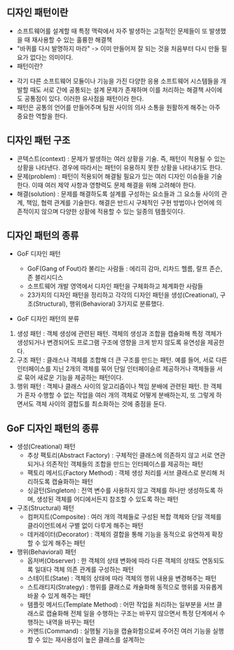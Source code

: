 ## 디자인 패턴이란
- 소프트웨어를 설계할 때 특정 맥락에서 자주 발생하는 고질적인 문제들이 또 발생했을 때 재사용할 수 있는 훌륭한 해결책
- "바퀴를 다시 발명하지 마라" -> 이미 만들어져 잘 되는 것을 처음부터 다시 만들 필요가 없다는 의미이다.
- 패턴이란?
<ul>
  <li>각기 다른 소프트웨어 모듈이나 기능을 가진 다양한 응용 소프트웨어 시스템들을 개발할 때도 서로 간에 공통되는 설계 문제가 존재하며  이를 처리하는 해결책 사이에도 공통점이 있다. 이러한 유사점을 패턴이라 한다. </li>
  <li>패턴은 공통의 언어를 만들어주며 팀원 사이의 의사 소통을 원활하게 해주는 아주 중요한 역할을 한다. </li>
</ul>

## 디자인 패턴 구조
<ul>
  <li>콘텍스트(context) : 문제가 발생하는 여러 상황을 기술. 즉, 패턴이 적용될 수 있는 상황을 나타낸다. 경우에 따라서는 패턴이 유용하지 못한 상황을 나타내기도 한다.</li>
  <li>문제(problem) : 패턴이 적용되어 해결될 필요가 있는 여러 디자인 이슈들을 기술한다. 이때 여러 제약 사항과 영향력도 문제 해결을 위해 고려해야 한다.</li>
  <li>해결(solution) : 문제를 해결하도록 설계를 구성하는 요소들과 그 요소들 사이의 관계, 책임, 협력 관계를 기술한다. 해결은 반드시 구체적인 구현 방법이나 언어에 의존적이지 않으며 다양한 상황에 적용할 수 있는 일종의 템플릿이다.</li>
</ul>

## 디자인 패턴의 종류
- GoF 디자인 패턴
  <ul>
  <li>GoF(Gang of Fout)라 불리는 사람들 : 에리히 감마, 리차드 헬름, 랄프 존슨, 존 블리시디스</li>
  <li>소프트웨어 개발 영역에서 디자인 패턴을 구체화하고 체계화한 사람들</li>
  <li>23가지의 디자인 패턴을 정리하고 각각의 디자인 패턴을 생성(Creational), 구조(Structural), 행위(Behavioral) 3가지로 분류했다.</li>
  </ul>
 
 - GoF 디자인 패턴의 분류
  <ol>
  <li>생성 패턴 : 객체 생성에 관련된 패턴. 객체의 생성과 조합을 캡슐화해 특정 객체가 생성되거나 변경되어도 프로그램 구조에 영향을 크게 받지 않도록 유연성을 제공한다.</li>
  <li>구조 패턴 : 클래스나 객체를 조합해 더 큰 구조를 만드는 패턴. 예를 들어, 서로 다른 인터페이스를 지닌 2개의 객체를 묶어 단일 인터페이슬르 제공하거나 객체들을 서로 묶어 새로운 기능을 제공하는 패턴이다.</li>
  <li>행위 패턴 : 객체나 클래스 사이의 알고리즘이나 책임 분배에 관련된 패턴. 한 객체가 혼자 수행할 수 없는 작업을 여러 개의 객체로 어떻게 분배하는지, 또 그렇게 하면서도 객체 사이의 결합도를 최소화하는 것에 중점을 둔다.</li>
  </ol>
  
## GoF 디자인 패턴의 종류
- 생성(Creational) 패턴
  <ul>
  <li>추상 팩토리(Abstract Factory) : 구체적인 클래스에 의존하지 않고 서로 연관되거나 의존적인 객체들의 조합을 만드는 인터페이스를 제공하는 패턴</li>
  <li>팩토리 메서드(Factory Method) : 객체 생성 처리를 서브 클래스로 분리해 처리하도록 캡슐화하는 패턴</li>
  <li>싱글턴(Singleton) : 전역 변수를 사용하지 않고 객체를 하나만 생성하도록 하며, 생성된 객체를 어디에서든지 참조할 수 있도록 하는 패턴</li>
  </ul>
- 구조(Structural) 패턴
  <ul>
  <li>컴퍼지트(Composite) : 여러 개의 객체들로 구성된 복합 객체와 단일 객체를 클라이언트에서 구별 없이 다루게 해주는 패턴</li>
  <li>데커레이터(Decorator) : 객체의 결합을 통해 기능을 동적으로 유연하게 확장할 수 있게 해주는 패턴</li>
  </ul>
- 행위(Behavioral) 패턴
  <ul>
  <li>옵저버(Observer) : 한 객체의 상태 변화에 따라 다른 객체의 상태도 연동되도록 일대다 객체 의존 관계를 구성하는 패턴</li>
  <li>스테이트(State) : 객체의 상태에 따라 객체의 행위 내용을 변경해주는 패턴</li>
  <li>스트래티지(Strategy) : 행위를 클래스로 캐슐화해 동적으로 행위를 자유롭게 바꿀 수 있게 해주는 패턴</li>
  <li>템플릿 메서드(Template Method) : 어떤 작업을 처리하는 일부분을 서브 클래스로 캡슐화해 전체 일을 수행하는 구조는 바꾸지 않으면서 특정 단계에서 수행하는 내역을 바꾸는 패턴</li>
  <li>커맨드(Command) : 실행될 기능을 캡슐화함으로써 주어진 여러 기능을 실행할 수 있는 재사용성이 높은 클래스를 설계하는 </li>
  </ul>
